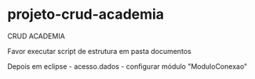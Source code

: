 # projeto-crud-academia
CRUD ACADEMIA 



Favor executar script de estrutura em pasta documentos

Depois em eclipse - acesso.dados - configurar módulo "ModuloConexao"
